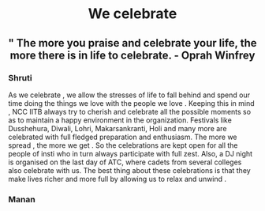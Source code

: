 # <p align = 'center' > We celebrate </p>
## <p align = 'center'> " The more you praise and celebrate your life, the more there is in life to celebrate.  - Oprah Winfrey </p>

### Shruti

As we celebrate , we allow the stresses of life to fall behind and spend our time doing the things we love with the people we love . Keeping this in mind , NCC IITB always try to cherish and celebrate all the possible moments so as to maintain a happy environment in the organization. Festivals like Dusshehura, Diwali, Lohri, Makarsankranti, Holi and many more are celebrated with full fledged preparation and enthusiasm. The more we spread , the more we get . So the celebrations are kept open for all the people of insti who in turn always participate with full zest. Also, a DJ night is organised on the last day of ATC, where cadets from several colleges also celebrate with us. The best thing about these celebrations is that they make lives richer and more full by allowing us to relax and unwind .  

### Manan 


